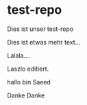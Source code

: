 # test-repo
Dies ist unser test-repo

Dies ist etwas mehr text...

Lalala....

Laszlo editiert.

hallo bin Saeed

Danke Danke


